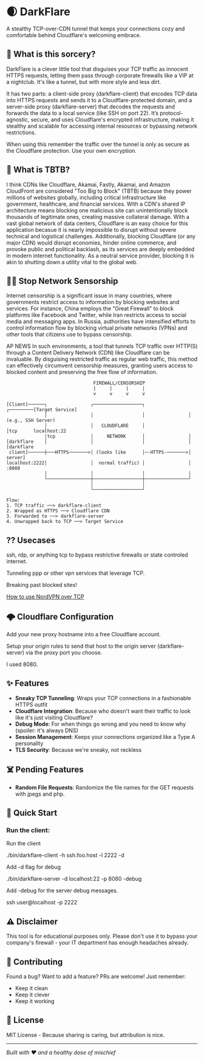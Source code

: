 # 🌒 DarkFlare

A stealthy TCP-over-CDN tunnel that keeps your connections cozy and comfortable behind Cloudflare's welcoming embrace.

## 🤔 What is this sorcery?

DarkFlare is a clever little tool that disguises your TCP traffic as innocent HTTPS requests, letting them pass through corporate firewalls like a VIP at a nightclub. It's like a tunnel, but with more style and less dirt.

It has two parts: a client-side proxy (darkflare-client) that encodes TCP data into HTTPS requests and sends it to a Cloudflare-protected domain, and a server-side proxy (darkflare-server) that decodes the requests and forwards the data to a local service (like SSH on port 22). It’s protocol-agnostic, secure, and uses Cloudflare's encrypted infrastructure, making it stealthy and scalable for accessing internal resources or bypassing network restrictions.

When using this remember the traffic over the tunnel is only as secure as the Cloudflare protection. Use your own encryption.

## 🧱  What is TBTB?
I think CDNs like Cloudflare, Akamai, Fastly, Akamai, and Amazon CloudFront are considered "Too Big to Block" (TBTB) because they power millions of websites globally, including critical infrastructure like government, healthcare, and financial services. With a CDN's shared IP architecture means blocking one malicious site can unintentionally block thousands of legitimate ones, creating massive collateral damage. With a vast global network of data centers, Cloudflare is an easy choice for this application becasue it is nearly impossible to disrupt without severe technical and logistical challenges. Additionally, blocking Cloudflare (or any major CDN) would disrupt economies, hinder online commerce, and provoke public and political backlash, as its services are deeply embedded in modern internet functionality. As a neutral service provider, blocking it is akin to shutting down a utility vital to the global web.

## ⛓️‍💥  Stop Network Sensorship 
Internet censorship is a significant issue in many countries, where governments restrict access to information by blocking websites and services. For instance, China employs the "Great Firewall" to block platforms like Facebook and Twitter, while Iran restricts access to social media and messaging apps. In Russia, authorities have intensified efforts to control information flow by blocking virtual private networks (VPNs) and other tools that citizens use to bypass censorship.


AP NEWS
 In such environments, a tool that tunnels TCP traffic over HTTP(S) through a Content Delivery Network (CDN) like Cloudflare can be invaluable. By disguising restricted traffic as regular web traffic, this method can effectively circumvent censorship measures, granting users access to blocked content and preserving the free flow of information.

```
                                FIREWALL/CENSORSHIP
                                |     |     |     |
                                v     v     v     v

[Client]──────┐                ┌──────────────────┐                ┌─────────[Target Service]
              │                │                  │                │       (e.g., SSH Server)
              │                │   CLOUDFLARE     │                │tcp      localhost:22
              │tcp             │     NETWORK      │                │
[darkflare    │                │                  │                │ [darkflare
 client]──────┼───HTTPS───────>│ (looks like      │─-HTTPS-───────>│  server]
localhost:2222│                │  normal traffic) │                │ :8080
              │                │                  │                │
              └────────────────┼──────────────────┼────────────────┘
                               │                  │
                               └──────────────────┘

Flow:
1. TCP traffic ──> darkflare-client
2. Wrapped as HTTPS ──> Cloudflare CDN
3. Forwarded to ──> darkflare-server
4. Unwrapped back to TCP ──> Target Service
```

## ⁇  Usecases
ssh, rdp, or anything tcp to bypass restrictive firewalls or state controled internet.

Tunneling ppp or other vpn services that leverage TCP.

Breaking past blocked sites! 

[How to use NordVPN over TCP](https://support.nordvpn.com/hc/en-us/articles/19683394518161-OpenVPN-connection-on-NordVPN#:~:text=With%20NordVPN%2C%20you%20can%20connect,differences%20between%20TCP%20and%20UDP. "Configure NordVPN over TCP")

## 🌩️ Cloudflare Configuration 
Add your new proxy hostname into a free Cloudflare account.

Setup your origin rules to send that host to the origin server (darkflare-server) via the proxy port you choose. 

I used 8080.

## ✨ Features

- **Sneaky TCP Tunneling**: Wraps your TCP connections in a fashionable HTTPS outfit
- **Cloudflare Integration**: Because who doesn't want their traffic to look like it's just visiting Cloudflare?
- **Debug Mode**: For when things go wrong and you need to know why (spoiler: it's always DNS)
- **Session Management**: Keeps your connections organized like a Type A personality
- **TLS Security**: Because we're sneaky, not reckless

## ☠️ Pending Features
- **Random File Requests**: Randomize the file names for the GET requests with jpegs and php.

## 🚀 Quick Start

### Run the client:

Run the client

./bin/darkflare-client -h ssh.foo.host -l 2222 -d       

Add -d flag for debug

./bin/darkflare-server -d localhost:22 -p 8080 -debug

Add -debug for the server debug messages.

ssh user@localhost -p 2222


## ⚠️ Disclaimer

This tool is for educational purposes only. Please don't use it to bypass your company's firewall - your IT department has enough headaches already.

## 🤝 Contributing

Found a bug? Want to add a feature? PRs are welcome! Just remember:
- Keep it clean
- Keep it clever
- Keep it working

## 📜 License

MIT License - Because sharing is caring, but attribution is nice.

---
*Built with ❤️ and a healthy dose of mischief*
